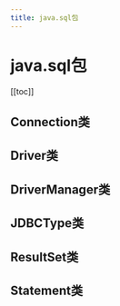 ```yaml
---
title: java.sql包
---
```


# java.sql包

[[toc]]

## Connection类

## Driver类

## DriverManager类

## JDBCType类

## ResultSet类

## Statement类